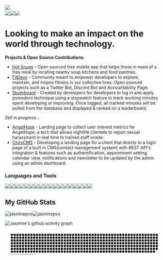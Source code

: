 <img src="https://user-images.githubusercontent.com/99847030/192158220-7bdabfbc-eb7e-482d-816c-06d1fff3ca5e.png" style="width=100%">

<div style="display: flex; flex-direction: row;" align=center >
  <a href="https://jasminepvo.dev" target="_blank">
    <img src="https://img.shields.io/static/v1?&style=flat&logo=react&logoColor=AD9D90&labelColor=white&label=&message=WEBSITE&color=AD9D90"/>
  </a>
  <a href="https://twitter.com/jasminepvodev" target="_blank">
    <img src="https://img.shields.io/static/v1?&style=flat&logo=twitter&logoColor=AD9D90&labelColor=white&label=&message=TWITTER&color=AD9D90"/>
  </a>
  <a href="https://linkedin.com/jasminepvo" target="_blank">
    <img src="https://img.shields.io/static/v1?&style=flat&logo=linkedin&logoColor=AD9D90&labelColor=white&label=&message=LINKEDIN&color=AD9D90"/>
  </a>
</div>

# Looking to make an impact on the world through technology. 

**Projects & Open Source Contributions**: 
- [Hot Soups](https://github.com/HotSoupRepos/HotSoup-frontend) - Open sourced free mobile app that helps those in need of a free meal by locating nearby soup kitchens and food pantries.
- [FitDevs](https://github.com/FitDevs-withKat) - Community meant to empower developers to explore, maintain, and inspire fitness in our collective lives. Open sourced projects such as a Twitter Bot, Discord Bot and Accountability Page. 
- [Studyboard](https://studyboard.kyle-christian.repl.co) - Created by developers for developers to log in and apply pomodoro technique using a stopwatch feature to track working minutes spent developing or improving. Once logged, all tracked minutes will be pulled from the database and displayed & ranked on a leaderboard.
  
*Still in progress...*  
- [AngelHope](https://github.com/jasminepvo/angelhope) - Landing page to collect user interest metrics for AngelHope, a tech that allows nightlife clientele to report sexual harassment in real time to trained staff onsite.
- [ChiroCMS](https://github.com/jasminepvo/chirocms) - Developing a landing page for a client that directs to a login page of a built in CMS(contact management system) with REST API's integration & features such as authentification, appointment setting, calendar view, notifications and newsletter to be updated by the admin using an admin dashboard. 



### Languages and Tools
<div style="display: flex; flex-direction: row;" align=left >
  <a href="https://www.w3.org/html/" target="_blank">
    <img src="https://img.shields.io/static/v1?&style=flat&logo=HTML5&logoColor=white&labelColor=AD9D90&label=&message=HTML&color=AD9D90"/>
  </a>
  <a href="https://www.w3schools.com/css/" target="_blank">
    <img src="https://img.shields.io/static/v1?&style=flat&logo=CSS3&logoColor=white&labelColor=AD9D90&label=&message=CSS&color=AD9D90"/>
  </a>
  <a href="https://www.w3schools.com/javascript/" target="_blank">
    <img src="https://img.shields.io/static/v1?&style=flat&logo=javascript&logoColor=white&labelColor=AD9D90&label=&message=JAVASCRIPT&color=AD9D90"/>
  </a>
  <a href="https://www.w3schools.com/react/" target="_blank">
    <img src="https://img.shields.io/static/v1?&style=flat&logo=react&logoColor=white&labelColor=AD9D90&label=&message=REACT&color=AD9D90"/>
  </a>
  <a href="https://getbootstrap.com" target="_blank">
    <img src="https://img.shields.io/static/v1?&style=flat&logo=bootstrap&logoColor=white&labelColor=AD9D90&label=&message=BOOTSTRAP&color=AD9D90"/>
  </a>
  <a href="https://www.w3schools.com/sass/" target="_blank">
    <img src="https://img.shields.io/static/v1?&style=flat&logo=sass&logoColor=white&labelColor=AD9D90&label=&message=SASS&color=AD9D90"/>
  </a>
  <a href="https://www.w3schools.com/webpack/" target="_blank">
    <img src="https://img.shields.io/static/v1?&style=flat&logo=webpack&logoColor=white&labelColor=AD9D90&label=&message=WEBPACK&color=AD9D90"/>
  </a>
  <a href="https://www.w3schools.com/tailwind/" target="_blank">
    <img src="https://img.shields.io/static/v1?&style=flat&logo=tailwind&logoColor=white&labelColor=AD9D90&label=&message=TAILWIND&color=AD9D90"/>
  </a>
  <a href="https://www.w3schools.com/mongodb/" target="_blank">
    <img src="https://img.shields.io/static/v1?&style=flat&logo=mongodb&logoColor=white&labelColor=AD9D90&label=&message=MONGODB&color=AD9D90"/>
  </a>
  <a href="https://www.w3schools.com/express/" target="_blank">
    <img src="https://img.shields.io/static/v1?&style=flat&logo=express&logoColor=white&labelColor=AD9D90&label=&message=EXPRESS&color=AD9D90"/>
  </a>
  <a href="https://www.w3schools.com/nodejs/" target="_blank">
    <img src="https://img.shields.io/static/v1?&style=flat&logo=node&logoColor=white&labelColor=AD9D90&label=&message=NODE&color=AD9D90"/>
  </a>
  <a href="https://www.w3schools.com/aws/" target="_blank">
    <img src="https://img.shields.io/static/v1?&style=flat&logo=aws&logoColor=white&labelColor=AD9D90&label=&message=AWS&color=AD9D90"/>
  </a>
  <a href="https://git-scm.com/" target="_blank">
    <img src="https://img.shields.io/static/v1?&style=flat&logo=git&logoColor=white&labelColor=AD9D90&label=&message=GIT&color=AD9D90"/>
  </a>
  <a href="https://www.w3schools.com/python/" target="_blank">
    <img src="https://img.shields.io/static/v1?&style=flat&logo=python&logoColor=white&labelColor=AD9D90&label=&message=PYTHON&color=AD9D90"/>
  </a>
  <a href="https://www.w3schools.com/cpp/" target="_blank">
    <img src="https://img.shields.io/static/v1?&style=flat&logo=cplusplus&logoColor=white&labelColor=AD9D90&label=&message=C++&color=AD9D90"/>
  </a>
  <a href="https://www.java.com" target="_blank">
    <img src="https://img.shields.io/static/v1?&style=flat&logo=java&logoColor=white&labelColor=AD9D90&label=&message=JAVA&color=AD9D90"/>
  </a>
  <a href="https://developer.apple.com/swift/" target="_blank">
    <img src="https://img.shields.io/static/v1?&style=flat&logo=swift&logoColor=white&labelColor=AD9D90&label=&message=SWIFT&color=AD9D90"/>
  </a>
  <a href="https://www.mysql.com/" target="_blank">
    <img src="https://img.shields.io/static/v1?&style=flat&logo=mysql&logoColor=white&labelColor=AD9D90&label=&message=MYSQL&color=AD9D90"/>
  </a>  
</div>

## My GitHub Stats
<div style="display: flex; flex-direction: row;">
 <img class="img" src="https://github-readme-stats.vercel.app/api?username=jasminepvo&theme=nord&show_icons=true&locale=en&border_radius=4" alt="jasminepvo" />
 <img class="img" src="https://github-readme-streak-stats.herokuapp.com?user=jasminepvo&theme=nord&border_radius=4&layout=compact" alt="jasminepvo" />
</div>

<!-- ACTIVITY GRAPH TRACKER -->

![Jasmine's github activity graph](https://activity-graph.herokuapp.com/graph?username=jasminepvo&theme=nord)


![](gitartwork.svg)

